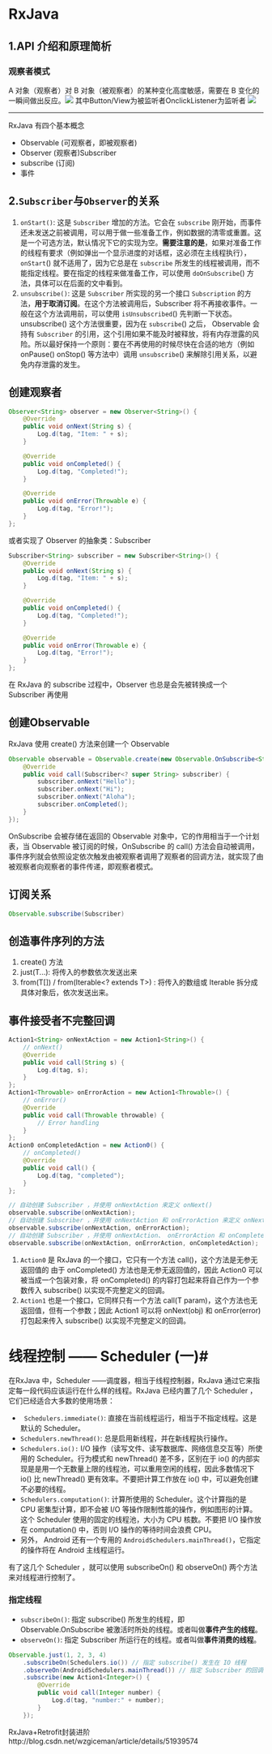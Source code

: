# RxJava #
## 1.API 介绍和原理简析 ##
### 观察者模式 ###
A 对象（观察者）对 B 对象（被观察者）的某种变化高度敏感，需要在 B 变化的一瞬间做出反应。![](http://i.imgur.com/BI6kH4T.png)
其中Button/View为被监听者OnclickListener为监听者 
  ![](http://i.imgur.com/CuHQwHK.png)

----------

RxJava 有四个基本概念
- Observable (可观察者，即被观察者)
- Observer (观察者)Subscriber
- subscribe (订阅)
- 事件

## 2.```Subscriber```与```Observer```的关系 ##
1. `onStart()`: 这是 `Subscriber` 增加的方法。它会在 `subscribe` 刚开始，而事件还未发送之前被调用，可以用于做一些准备工作，例如数据的清零或重置。这是一个可选方法，默认情况下它的实现为空。**需要注意的是**，如果对准备工作的线程有要求（例如弹出一个显示进度的对话框，这必须在主线程执行）， `onStart`() 就不适用了，因为它总是在 `subscribe` 所发生的线程被调用，而不能指定线程。要在指定的线程来做准备工作，可以使用 `doOnSubscribe`() 方法，具体可以在后面的文中看到。
2. `unsubscribe()`: 这是 `Subscriber` 所实现的另一个接口 `Subscription` 的方法，**用于取消订阅**。在这个方法被调用后，Subscriber 将不再接收事件。一般在这个方法调用前，可以使用 `isUnsubscribed`() 先判断一下状态。 unsubscribe() 这个方法很重要，因为在 `subscribe`() 之后， Observable 会持有 `Subscriber` 的引用，这个引用如果不能及时被释放，将有内存泄露的风险。所以最好保持一个原则：要在不再使用的时候尽快在合适的地方（例如 onPause() onStop() 等方法中）调用 `unsubscribe`() 来解除引用关系，以避免内存泄露的发生。

## 创建观察者 ##
```java
Observer<String> observer = new Observer<String>() {
    @Override
    public void onNext(String s) {
        Log.d(tag, "Item: " + s);
    }

    @Override
    public void onCompleted() {
        Log.d(tag, "Completed!");
    }

    @Override
    public void onError(Throwable e) {
        Log.d(tag, "Error!");
    }
};
```
或者实现了 Observer 的抽象类：Subscriber
```java
Subscriber<String> subscriber = new Subscriber<String>() {
    @Override
    public void onNext(String s) {
        Log.d(tag, "Item: " + s);
    }

    @Override
    public void onCompleted() {
        Log.d(tag, "Completed!");
    }

    @Override
    public void onError(Throwable e) {
        Log.d(tag, "Error!");
    }
};
```
在 RxJava 的 subscribe 过程中，Observer 也总是会先被转换成一个 Subscriber 再使用
## 创建Observable ##
RxJava 使用 create() 方法来创建一个 Observable
```java
Observable observable = Observable.create(new Observable.OnSubscribe<String>() {
    @Override
    public void call(Subscriber<? super String> subscriber) {
        subscriber.onNext("Hello");
        subscriber.onNext("Hi");
        subscriber.onNext("Aloha");
        subscriber.onCompleted();
    }
});
```
OnSubscribe 会被存储在返回的 Observable 对象中，它的作用相当于一个计划表，当 Observable 被订阅的时候，OnSubscribe 的 call() 方法会自动被调用，事件序列就会依照设定依次触发由被观察者调用了观察者的回调方法，就实现了由被观察者向观察者的事件传递，即观察者模式。

## 订阅关系 ##
```java
Observable.subscribe(Subscriber)
```

## 创造事件序列的方法 ##
1. create() 方法
2. just(T...): 将传入的参数依次发送出来
3. from(T[]) / from(Iterable<? extends T>) : 将传入的数组或 Iterable 拆分成具体对象后，依次发送出来。

## 事件接受者不完整回调 ##
```java
Action1<String> onNextAction = new Action1<String>() {
    // onNext()
    @Override
    public void call(String s) {
        Log.d(tag, s);
    }
};
Action1<Throwable> onErrorAction = new Action1<Throwable>() {
    // onError()
    @Override
    public void call(Throwable throwable) {
        // Error handling
    }
};
Action0 onCompletedAction = new Action0() {
    // onCompleted()
    @Override
    public void call() {
        Log.d(tag, "completed");
    }
};

// 自动创建 Subscriber ，并使用 onNextAction 来定义 onNext()
observable.subscribe(onNextAction);
// 自动创建 Subscriber ，并使用 onNextAction 和 onErrorAction 来定义 onNext() 和 onError()
observable.subscribe(onNextAction, onErrorAction);
// 自动创建 Subscriber ，并使用 onNextAction、 onErrorAction 和 onCompletedAction 来定义 onNext()、 onError() 和 onCompleted()
observable.subscribe(onNextAction, onErrorAction, onCompletedAction);
```
1. `Action0` 是 RxJava 的一个接口，它只有一个方法 call()，这个方法是无参无返回值的
由于 onCompleted() 方法也是无参无返回值的，因此 Action0 可以被当成一个包装对象，将 onCompleted() 的内容打包起来将自己作为一个参数传入 subscribe() 以实现不完整定义的回调。
2. `Action1` 也是一个接口，它同样只有一个方法 call(T param)，这个方法也无返回值，但有一个参数；因此 Action1 可以将 onNext(obj) 和 onError(error) 打包起来传入 subscribe() 以实现不完整定义的回调。

# 线程控制 —— Scheduler (一)#
在RxJava 中，Scheduler ——调度器，相当于线程控制器，RxJava 通过它来指定每一段代码应该运行在什么样的线程。RxJava 已经内置了几个 Scheduler ，它们已经适合大多数的使用场景：

- ` Schedulers.immediate()`: 直接在当前线程运行，相当于不指定线程。这是默认的 Scheduler。
- `Schedulers.newThread()`: 总是启用新线程，并在新线程执行操作。
- `Schedulers.io():` I/O 操作（读写文件、读写数据库、网络信息交互等）所使用的 Scheduler。行为模式和 newThread() 差不多，区别在于 io() 的内部实现是是用一个无数量上限的线程池，可以重用空闲的线程，因此多数情况下 io() 比 newThread() 更有效率。不要把计算工作放在 io() 中，可以避免创建不必要的线程。
- `Schedulers.computation()`: 计算所使用的 Scheduler。这个计算指的是 CPU 密集型计算，即不会被 I/O 等操作限制性能的操作，例如图形的计算。这个 Scheduler 使用的固定的线程池，大小为 CPU 核数。不要把 I/O 操作放在 computation() 中，否则 I/O 操作的等待时间会浪费 CPU。
- 另外， Android 还有一个专用的 `AndroidSchedulers.mainThread()`，它指定的操作将在 Android 主线程运行。

有了这几个 Scheduler ，就可以使用 subscribeOn() 和 observeOn() 两个方法来对线程进行控制了。
### 指定线程 ###
- `subscribeOn()`: 指定 subscribe() 所发生的线程，即 Observable.OnSubscribe 被激活时所处的线程。或者叫做**事件产生的线程**。
- `observeOn()`: 指定 Subscriber 所运行在的线程。或者叫做**事件消费的线程**。

```java
Observable.just(1, 2, 3, 4)
    .subscribeOn(Schedulers.io()) // 指定 subscribe() 发生在 IO 线程
    .observeOn(AndroidSchedulers.mainThread()) // 指定 Subscriber 的回调发生在主线程
    .subscribe(new Action1<Integer>() {
        @Override
        public void call(Integer number) {
            Log.d(tag, "number:" + number);
        }
    });
```

RxJava+Retrofit封装进阶http://blog.csdn.net/wzgiceman/article/details/51939574